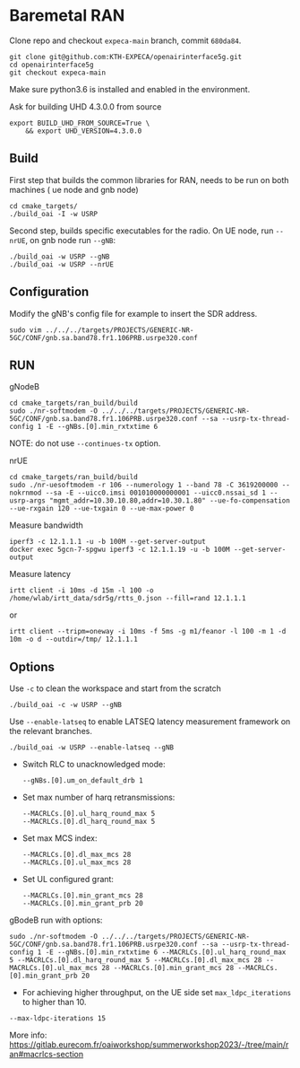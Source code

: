 # Baremetal RAN

Clone repo and checkout `expeca-main` branch, commit `680da84`.
```
git clone git@github.com:KTH-EXPECA/openairinterface5g.git
cd openairinterface5g
git checkout expeca-main
```

Make sure python3.6 is installed and enabled in the environment.

Ask for building UHD 4.3.0.0 from source
```
export BUILD_UHD_FROM_SOURCE=True \
    && export UHD_VERSION=4.3.0.0
```

## Build
First step that builds the common libraries for RAN, needs to be run on both machines ( ue node and gnb node)
```
cd cmake_targets/
./build_oai -I -w USRP
```

Second step, builds specific executables for the radio. On UE node, run `--nrUE`, on gnb node run `--gNB`:
```
./build_oai -w USRP --gNB
./build_oai -w USRP --nrUE
```

## Configuration

Modify the  gNB's config file for example to insert the SDR address.
```
sudo vim ../../../targets/PROJECTS/GENERIC-NR-5GC/CONF/gnb.sa.band78.fr1.106PRB.usrpe320.conf
```

## RUN

gNodeB
```
cd cmake_targets/ran_build/build
sudo ./nr-softmodem -O ../../../targets/PROJECTS/GENERIC-NR-5GC/CONF/gnb.sa.band78.fr1.106PRB.usrpe320.conf --sa --usrp-tx-thread-config 1 -E --gNBs.[0].min_rxtxtime 6
```

NOTE: do not use `--continues-tx` option.

nrUE
```
cd cmake_targets/ran_build/build
sudo ./nr-uesoftmodem -r 106 --numerology 1 --band 78 -C 3619200000 --nokrnmod --sa -E --uicc0.imsi 001010000000001 --uicc0.nssai_sd 1 --usrp-args "mgmt_addr=10.30.10.80,addr=10.30.1.80" --ue-fo-compensation --ue-rxgain 120 --ue-txgain 0 --ue-max-power 0
```

Measure bandwidth
```
iperf3 -c 12.1.1.1 -u -b 100M --get-server-output
docker exec 5gcn-7-spgwu iperf3 -c 12.1.1.19 -u -b 100M --get-server-output
```

Measure latency
```
irtt client -i 10ms -d 15m -l 100 -o /home/wlab/irtt_data/sdr5g/rtts_0.json --fill=rand 12.1.1.1
```
or 
```
irtt client --tripm=oneway -i 10ms -f 5ms -g m1/feanor -l 100 -m 1 -d 10m -o d --outdir=/tmp/ 12.1.1.1
```


## Options

Use `-c` to clean the workspace and start from the scratch
```
./build_oai -c -w USRP --gNB
```
Use `--enable-latseq` to enable LATSEQ latency measurement framework on the relevant branches.
```
./build_oai -w USRP --enable-latseq --gNB
```

* Switch RLC to unacknowledged mode:
  ```
  --gNBs.[0].um_on_default_drb 1
  ```
* Set max number of harq retransmissions:
  ```
  --MACRLCs.[0].ul_harq_round_max 5
  --MACRLCs.[0].dl_harq_round_max 5
  ```
* Set max MCS index:
  ```
  --MACRLCs.[0].dl_max_mcs 28
  --MACRLCs.[0].ul_max_mcs 28
  ```
* Set UL configured grant:
  ```
  --MACRLCs.[0].min_grant_mcs 28
  --MACRLCs.[0].min_grant_prb 20
  ```

gBodeB run with options:
```
sudo ./nr-softmodem -O ../../../targets/PROJECTS/GENERIC-NR-5GC/CONF/gnb.sa.band78.fr1.106PRB.usrpe320.conf --sa --usrp-tx-thread-config 1 -E --gNBs.[0].min_rxtxtime 6 --MACRLCs.[0].ul_harq_round_max 5 --MACRLCs.[0].dl_harq_round_max 5 --MACRLCs.[0].dl_max_mcs 28 --MACRLCs.[0].ul_max_mcs 28 --MACRLCs.[0].min_grant_mcs 28 --MACRLCs.[0].min_grant_prb 20
```

* For achieving higher throughput, on the UE side set `max_ldpc_iterations` to higher than 10.
```
--max-ldpc-iterations 15
```

More info: https://gitlab.eurecom.fr/oaiworkshop/summerworkshop2023/-/tree/main/ran#macrlcs-section

